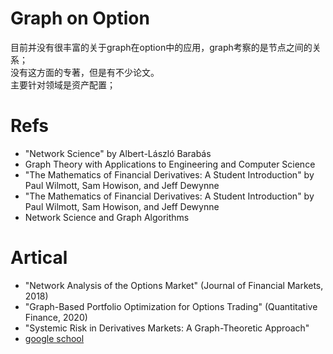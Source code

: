 # Graph on Option
目前并没有很丰富的关于graph在option中的应用，graph考察的是节点之间的关系；   
没有这方面的专著，但是有不少论文。  
主要针对领域是资产配置；   

# Refs
- "Network Science" by Albert-László Barabás   
- Graph Theory with Applications to Engineering and Computer Science
- "The Mathematics of Financial Derivatives: A Student Introduction" by Paul Wilmott, Sam Howison, and Jeff Dewynne  
- "The Mathematics of Financial Derivatives: A Student Introduction" by Paul Wilmott, Sam Howison, and Jeff Dewynne  
- Network Science and Graph Algorithms 

  

# Artical
- "Network Analysis of the Options Market" (Journal of Financial Markets, 2018)     
- "Graph-Based Portfolio Optimization for Options Trading" (Quantitative Finance, 2020)      
- "Systemic Risk in Derivatives Markets: A Graph-Theoretic Approach" 
- [google school](https://scholar.google.com.hk/scholar?hl=zh-CN&as_sdt=0%2C5&q=graph+in+option+&btnG=)     



